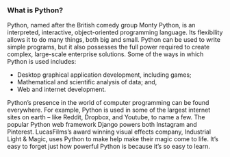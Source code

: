 ### What is Python? 
Python, named after the British comedy group Monty Python, is an interpreted, interactive, object-oriented programming language. Its flexibility allows it to do many things, both big and small. Python can be used to write simple programs, but it also possesses the full power required to create complex, large-scale enterprise solutions. Some of the ways in which Python is used includes:
- 	Desktop graphical application development, including games;
- 	Mathematical and scientific analysis of data; and,
- 	Web and internet development.

Python’s presence in the world of computer programming can be found everywhere. For example, Python is used in some of the largest internet sites on earth – like Reddit, Dropbox, and Youtube, to name a few. The popular Python web framework Django powers both Instagram and Pinterest. LucasFilms’s award winning visual effects company, Industrial Light & Magic, uses Python to make help make their magic come to life.
It’s easy to forget just how powerful Python is because it’s so easy to learn.

